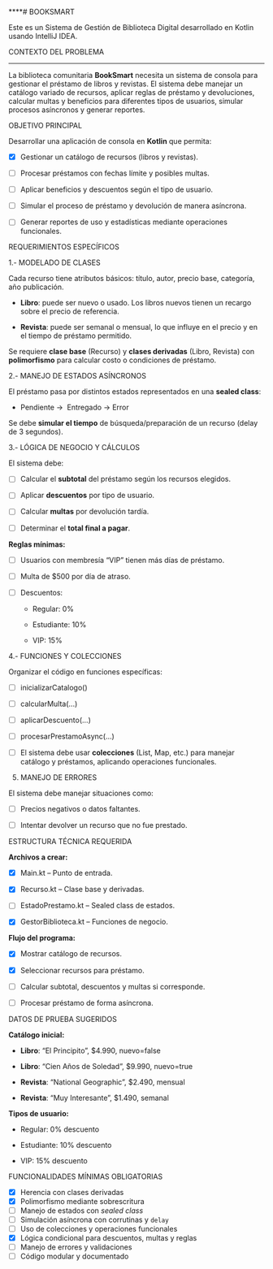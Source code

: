 ****# BOOKSMART

Este es un Sistema de Gestión de Biblioteca Digital desarrollado en Kotlin usando IntelliJ IDEA.


CONTEXTO DEL PROBLEMA
********
La biblioteca comunitaria **BookSmart** necesita un sistema de consola para gestionar el préstamo de libros y revistas. El sistema debe manejar un catálogo variado de recursos, aplicar reglas de préstamo y devoluciones, calcular multas y beneficios para diferentes tipos de usuarios, simular procesos asíncronos y generar reportes.

OBJETIVO PRINCIPAL

Desarrollar una aplicación de consola en **Kotlin** que permita:

- [X] Gestionar un catálogo de recursos (libros y revistas).

- [ ] Procesar préstamos con fechas límite y posibles multas.

- [ ] Aplicar beneficios y descuentos según el tipo de usuario.

- [ ] Simular el proceso de préstamo y devolución de manera asíncrona.

- [ ] Generar reportes de uso y estadísticas mediante operaciones funcionales.


REQUERIMIENTOS ESPECÍFICOS

1.- MODELADO DE CLASES

Cada recurso tiene atributos básicos: título, autor, precio base, categoría, año publicación.

*   **Libro**: puede ser nuevo o usado. Los libros nuevos tienen un recargo sobre el precio de referencia.

*   **Revista**: puede ser semanal o mensual, lo que influye en el precio y en el tiempo de préstamo permitido.


Se requiere **clase base** (Recurso) y **clases derivadas** (Libro, Revista) con **polimorfismo** para calcular costo o condiciones de préstamo.


2.- MANEJO DE ESTADOS ASÍNCRONOS

El préstamo pasa por distintos estados representados en una **sealed class**:

*   Pendiente →  Entregado → Error


Se debe **simular el tiempo** de búsqueda/preparación de un recurso (delay de 3 segundos).

3.- LÓGICA DE NEGOCIO Y CÁLCULOS

El sistema debe:

- [ ]   Calcular el **subtotal** del préstamo según los recursos elegidos.

- [ ]   Aplicar **descuentos** por tipo de usuario.

- [ ]   Calcular **multas** por devolución tardía.

- [ ]   Determinar el **total final a pagar**.


**Reglas mínimas:**

- [ ]   Usuarios con membresía “VIP” tienen más días de préstamo.

- [ ]   Multa de $500 por día de atraso.

- [ ]   Descuentos:

    *   Regular: 0%

    *   Estudiante: 10%

    *   VIP: 15%


4.- FUNCIONES Y COLECCIONES

Organizar el código en funciones específicas:

- [ ]   inicializarCatalogo()

- [ ]   calcularMulta(...)

- [ ]   aplicarDescuento(...)

- [ ]   procesarPrestamoAsync(...)

- [ ]   El sistema debe usar **colecciones** (List, Map, etc.) para manejar catálogo y préstamos, aplicando operaciones funcionales.


5) MANEJO DE ERRORES

El sistema debe manejar situaciones como:

- [ ]   Precios negativos o datos faltantes.

- [ ]   Intentar devolver un recurso que no fue prestado.


ESTRUCTURA TÉCNICA REQUERIDA

**Archivos a crear:**

- [X] Main.kt – Punto de entrada.

- [X] Recurso.kt – Clase base y derivadas.

- [ ] EstadoPrestamo.kt – Sealed class de estados.

- [X] GestorBiblioteca.kt – Funciones de negocio.


**Flujo del programa:**

- [x] Mostrar catálogo de recursos.

- [x] Seleccionar recursos para préstamo.

- [ ] Calcular subtotal, descuentos y multas si corresponde.

- [ ] Procesar préstamo de forma asíncrona.


DATOS DE PRUEBA SUGERIDOS

**Catálogo inicial:**

*   **Libro**: “El Principito”, $4.990, nuevo=false

*   **Libro**: “Cien Años de Soledad”, $9.990, nuevo=true

*   **Revista**: “National Geographic”, $2.490, mensual

*   **Revista**: “Muy Interesante”, $1.490, semanal


**Tipos de usuario:**

*   Regular: 0% descuento

*   Estudiante: 10% descuento

*   VIP: 15% descuento


FUNCIONALIDADES MÍNIMAS OBLIGATORIAS

- [X] Herencia con clases derivadas
- [X] Polimorfismo mediante sobrescritura
- [ ] Manejo de estados con _sealed class_
- [ ] Simulación asíncrona con corrutinas y `delay`
- [ ] Uso de colecciones y operaciones funcionales
- [X] Lógica condicional para descuentos, multas y reglas
- [ ] Manejo de errores y validaciones
- [ ] Código modular y documentado  